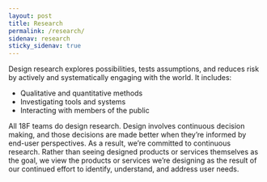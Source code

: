 ```yaml
---
layout: post
title: Research
permalink: /research/
sidenav: research
sticky_sidenav: true
---
```


Design research explores possibilities, tests assumptions, and reduces risk by actively and systematically engaging with the world. It includes:

- Qualitative and quantitative methods
- Investigating tools and systems
- Interacting with members of the public

All 18F teams do design research. Design involves continuous decision making, and those decisions are made better when they’re informed by end-user perspectives. As a result, we’re committed to continuous research. Rather than seeing designed products or services themselves as the goal, we view the products or services we’re designing as the result of our continued effort to identify, understand, and address user needs.
